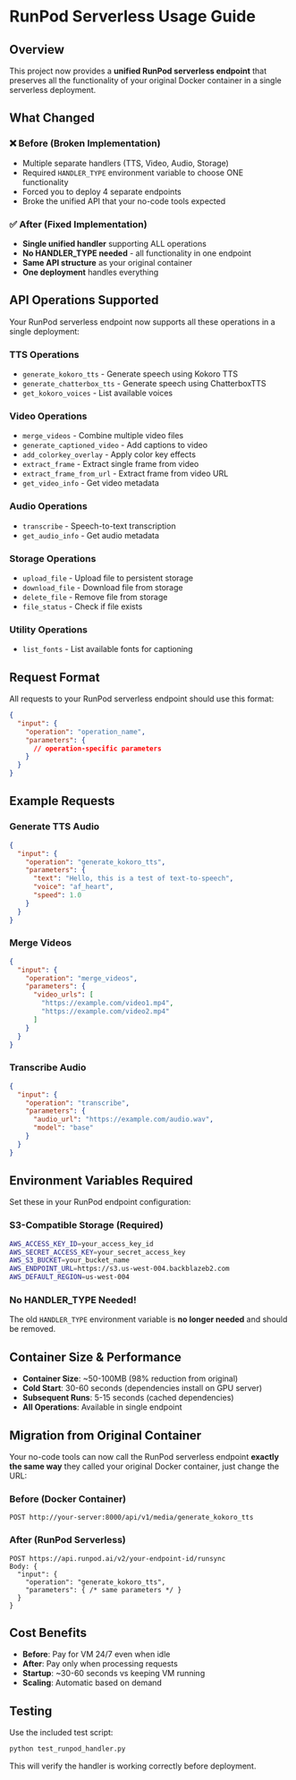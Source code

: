 # RunPod Serverless Usage Guide

## Overview

This project now provides a **unified RunPod serverless endpoint** that preserves all the functionality of your original Docker container in a single serverless deployment.

## What Changed

### ❌ Before (Broken Implementation)
- Multiple separate handlers (TTS, Video, Audio, Storage)
- Required `HANDLER_TYPE` environment variable to choose ONE functionality
- Forced you to deploy 4 separate endpoints
- Broke the unified API that your no-code tools expected

### ✅ After (Fixed Implementation)
- **Single unified handler** supporting ALL operations
- **No HANDLER_TYPE needed** - all functionality in one endpoint
- **Same API structure** as your original container
- **One deployment** handles everything

## API Operations Supported

Your RunPod serverless endpoint now supports all these operations in a single deployment:

### TTS Operations
- `generate_kokoro_tts` - Generate speech using Kokoro TTS
- `generate_chatterbox_tts` - Generate speech using ChatterboxTTS  
- `get_kokoro_voices` - List available voices

### Video Operations
- `merge_videos` - Combine multiple video files
- `generate_captioned_video` - Add captions to video
- `add_colorkey_overlay` - Apply color key effects
- `extract_frame` - Extract single frame from video
- `extract_frame_from_url` - Extract frame from video URL
- `get_video_info` - Get video metadata

### Audio Operations
- `transcribe` - Speech-to-text transcription
- `get_audio_info` - Get audio metadata

### Storage Operations
- `upload_file` - Upload file to persistent storage
- `download_file` - Download file from storage
- `delete_file` - Remove file from storage
- `file_status` - Check if file exists

### Utility Operations
- `list_fonts` - List available fonts for captioning

## Request Format

All requests to your RunPod serverless endpoint should use this format:

```json
{
  "input": {
    "operation": "operation_name",
    "parameters": {
      // operation-specific parameters
    }
  }
}
```

## Example Requests

### Generate TTS Audio
```json
{
  "input": {
    "operation": "generate_kokoro_tts",
    "parameters": {
      "text": "Hello, this is a test of text-to-speech",
      "voice": "af_heart",
      "speed": 1.0
    }
  }
}
```

### Merge Videos
```json
{
  "input": {
    "operation": "merge_videos",
    "parameters": {
      "video_urls": [
        "https://example.com/video1.mp4",
        "https://example.com/video2.mp4"
      ]
    }
  }
}
```

### Transcribe Audio
```json
{
  "input": {
    "operation": "transcribe",
    "parameters": {
      "audio_url": "https://example.com/audio.wav",
      "model": "base"
    }
  }
}
```

## Environment Variables Required

Set these in your RunPod endpoint configuration:

### S3-Compatible Storage (Required)
```bash
AWS_ACCESS_KEY_ID=your_access_key_id
AWS_SECRET_ACCESS_KEY=your_secret_access_key  
AWS_S3_BUCKET=your_bucket_name
AWS_ENDPOINT_URL=https://s3.us-west-004.backblazeb2.com
AWS_DEFAULT_REGION=us-west-004
```

### No HANDLER_TYPE Needed!
The old `HANDLER_TYPE` environment variable is **no longer needed** and should be removed.

## Container Size & Performance

- **Container Size**: ~50-100MB (98% reduction from original)
- **Cold Start**: 30-60 seconds (dependencies install on GPU server)
- **Subsequent Runs**: 5-15 seconds (cached dependencies)
- **All Operations**: Available in single endpoint

## Migration from Original Container

Your no-code tools can now call the RunPod serverless endpoint **exactly the same way** they called your original Docker container, just change the URL:

### Before (Docker Container)
```
POST http://your-server:8000/api/v1/media/generate_kokoro_tts
```

### After (RunPod Serverless)  
```
POST https://api.runpod.ai/v2/your-endpoint-id/runsync
Body: {
  "input": {
    "operation": "generate_kokoro_tts", 
    "parameters": { /* same parameters */ }
  }
}
```

## Cost Benefits

- **Before**: Pay for VM 24/7 even when idle
- **After**: Pay only when processing requests
- **Startup**: ~30-60 seconds vs keeping VM running
- **Scaling**: Automatic based on demand

## Testing

Use the included test script:
```bash
python test_runpod_handler.py
```

This will verify the handler is working correctly before deployment.